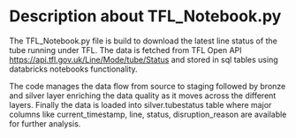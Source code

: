 # Description about TFL_Notebook.py

The TFL_Notebook.py file is build to download the latest line status of the tube running under TFL. 
The data is fetched from TFL Open API https://api.tfl.gov.uk/Line/Mode/tube/Status and stored in sql tables using databricks notebooks functionality.

The code manages the data flow from source to staging followed by bronze and silver layer enriching the data quality as it moves across the different layers.
Finally the data is loaded into silver.tubestatus table where major columns like current_timestamp, line, status, disruption_reason are available for further analysis.

